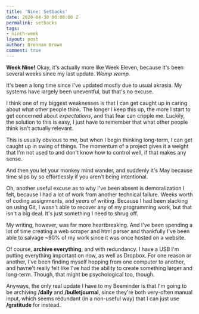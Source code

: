 ```yaml
---
title: 'Nine: Setbacks'
date: 2020-04-30 00:00:00 Z
permalink: setbacks
tags:
- ninth-week
layout: post
author: Brennan Brown
comment: true
---
```


**Week Nine!** Okay, it's actually more like Week Eleven, because it's been several weeks since my last update. *Womp womp.*

It's been a long time since I've updated mostly due to usual akrasia. My systems have largely been uneventful, but that's no excuse. 

I think one of my biggest weaknesses is that I can get caught up in caring about what other people think. The longer I keep this up, the more I start to get concerned about *expectations*, and that fear can cripple me. Luckily, the solution to this is easy, I just have to remember that what other people think isn't actually relevant. 

This is usually obvious to me, but when I begin thinking long-term, I can get caught up in swing of things. The momentum of a project gives it a weight that I'm not used to and don't know how to control well, if that makes any sense. 

And then you let your monkey mind wander, and suddenly it's May because time slips by so effortlessly if you aren't being intentional. 

Oh, another useful excuse as to why I've been absent is demoralization I felt, because I had a lot of work from another technical failure. Weeks worth of coding assignments, and *years* of writing. Because I had been slacking on using Git, I wasn't able to recover any of my programming work, but that isn't a big deal. It's just something I need to shrug off.

My writing, however, was far more heartbreaking. And I've been spending a lot of time creating a web scraper and html parser and thankfully I've been able to salvage ~90% of my work since it was once hosted on a website.

Of course, **archive everything**, and with redundancy. I have a USB I'm putting everything important on now, as well as Dropbox. For one reason or another, I've been finding myself hopping from one computer to another, and havne't really felt like I've had the ability to create something larger and long-term. Though, that might be psychological too, though.

Anyways, the only real update I have to my Beeminder is that I'm going to be archiving **/daily** and **/bulletjournal**, since they're both very-often manual input, which seems redundant (in a non-useful way) that I can just use **/gratitude** for instead.